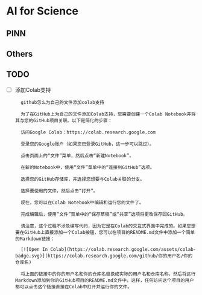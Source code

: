 # AI for Science

## PINN

## Others

## TODO

- [ ] 添加Colab支持

        github怎么为自己的文件添加colab支持

        为了在GitHub上为自己的文件添加Colab支持，您需要创建一个Colab Notebook并将其与您的GitHub项目关联。以下是简化的步骤：

        访问Google Colab：https://colab.research.google.com

        登录您的Google账户（如果您已登录GitHub，这一步可以跳过）。

        点击页面上的“文件”菜单，然后点击“新建Notebook”。

        在新的Notebook中，使用“文件”菜单中的“连接到GitHub”选项。

        选择您的GitHub存储库，并选择您想要与Colab关联的分支。

        选择要使用的文件，然后点击“打开”。

        现在，您可以在Colab Notebook中编辑和运行您的文件了。

        完成编辑后，使用“文件”菜单中的“保存草稿”或“共享”选项将更改保存回GitHub。

        请注意，这个过程不涉及编写代码，因为它是在Colab的交互式界面中完成的。如果您想要在GitHub上直接添加一个Colab按钮，您可以在项目的README.md文件中添加一个简单的Markdown链接：

        [![Open In Colab](https://colab.research.google.com/assets/colab-badge.svg)](https://colab.research.google.com/github/你的用户名/你的仓库名)

        将上面的链接中的你的用户名和你的仓库名替换成实际的用户名和仓库名称，然后将这行Markdown添加到你的GitHub项目的README.md文件中。这样，任何访问这个项目的用户都可以点击这个链接直接在Colab中打开并运行你的文件。
